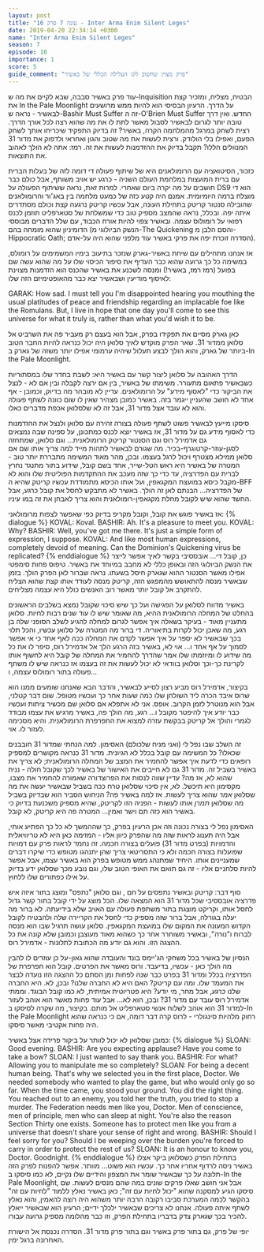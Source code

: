 ```yaml
---
layout: post
title: "עונה 7 פרק 16 - Inter Arma Enim Silent Leges"
date: 2019-04-20 22:34:14 +0300
name: "Inter Arma Enim Silent Leges"
season: 7
episode: 16
importance: 1
score: 5
guide_comment: "פרק מצוין שחשוב לקו העלילה הכללי של באשיר"
---
```

עוד פרק באשיר סבבה, שבא לקיים את מה ש-Inquisition הבטיח, מצליח, ומזכיר קצת את In the Pale Moonlight על הדרך. הרעיון הבסיסי הוא להיות ממש מרושעים לבאשיר - נראה ש-Bashir Must Suffer זה ה-O'Brien Must Suffer החדש. ואין דרך טובה יותר לגרום לבאשיר לסבול מאשר לתת לו את מה שהוא רצה לכל אורך הדרך. רצית לשחק במרגל מהמלחמה הקרה, באשיר? זה בדיוק התפקיד שיכריחו אותך לשחק הפעם, ואפילו בלי הולודק. ורצית לעשות את מה שטוב והגון ואחראי ולדפוק את מדור 31 המנוולים הללו? תקבל בדיוק את ההזדמנות לעשות את זה. רמז: אתה לא הולך לאהוב את התוצאות.

כזכור, הסיטואציה עם הרומולאנים היא של שיתוף פעולה די דומה לזה של בעלות הברית עם ברית המועצות במלחמת העולם השניה - כרגע יש אויב משותף, אבל כולם כבר חושבים על מה יקרה ביום שאחרי. למרות זאת, נראה ששיתוף הפעולה על DS9 הוא די מוצלח ברמה היומיומית. אמנם היה קטע כזה של כמעט מלחמה בין באג'ור והרומולאנים שהובילה סנטור קריטק בתחילת העונה, אבל עכשיו קריטק נרגעה קצת וכולם מסתדרים איתה יפה. ובכלל, נראה שהמצב מספיק טוב כדי שמשלחת של סטארפליט תוזמן לכנס רפואי על רומולוס עצמה. ובאשיר צפוי להיות אורח הכבוד, עם שלל הדברים מבוססי הדומיניון שהוא מומחה בהם (הנשק הביולוגי מ-The Quickening והסם הלבן מ-Hippocratic Oath; הסדרה זוכרת יפה את פרקי באשיר עוד מלפני שהוא היה על-אדם).

אז אנחנו מתחילים עם שיחת באשיר-גארק שנזכר בתיעוב בימיו המשמימים על רומולס, במשימה כל כך גרועה שהוא כבר העדיף את סיפור הכיסוי שלו על מה שהוא עשה שם בפועל (רמז רמז, באשיר!) ומנסה לשכנע את באשיר שהכנס הוא הזדמנות מצוינת לאיסוף מודיעין ושבאשיר יצא כבר מהאופטימיזם הזה שלו:

GARAK: How sad. I must tell you I'm disappointed hearing you mouthing the usual platitudes of peace and friendship regarding an implacable foe like the Romulans. But, I live in hope that one day you'll come to see this universe for what it truly is, rather than what you'd wish it to be. 

כאן גארק מסיים את תפקידו בפרק, אבל הוא בעצם רק מעביר פה את השרביט אל סלואן ממדור 31. שאר הפרק מוקדש לאיך סלואן היה יכול כנראה להיות החבר הטוב ביותר של גארק, והוא הולך לבצע תעלול שיהיה ערמומי אפילו יותר משזה של גארק ב-In the Pale Moonlight.

הדרך האהובה על סלואן ליצור קשר עם באשיר היא: לשבת בחדר שלו במסתוריות כשבאשיר פתאום מתעורר. משימתו של באשיר, בין אם ירצה לקבלה ובין אם לא - לנצל את הביקור כדי "לאסוף מידע" על הרומולאנים. עדיין לא מובהר מה בדיוק, וכמובן - אף אחד לא חושב שהעניין ייגמר בזה. באשיר כמובן מצהיר שאין לו שום כוונה לשתף פעולה והוא לא עובד אצל מדור 31, אבל זה לא שלסלואן אכפת מדברים כאלו.

סיסקו מייעץ לבאשיר פשוט לשתף פעולה בצורה זהירה עם סלואן ולנצל את ההזדמנות כדי לאסוף מידע גם על מדור 31, אז באשיר יוצא לכנס כמתכונן, על ספינה שבה נמצאים גם אדמירל רוס וגם הסנטור קריטק הרומולאנית... וגם סלואן, שמתחזה לסגן-עוזר-קרטוגרף-בכיר. מה שגורם לבאשיר לתהות מייד למה צריך אותו שם אם סלואן ממילא מצטרף ויכול לרגל בעצמו. ובכן, מהר מאוד המשימה מתבררת יותר טוב - המטרה של באשיר היא ראש הטל-שייר, אחד בשם קובל, שידוע בתור מתנגד נחרץ לברית עם הפדרציה, עד כדי כך שזה מעכב את ההתקדמות הפוליטית שלו והוא לא מקבל כיסא במועצת המקגאפין, ועל אותו הכיסא מתמודדת עכשיו קריטק שהיא ה-BFF של הפדרציה... הבנתם לאן זה הולך. באשיר לא מתבקש לחסל את קובל כרגע, אבל החשד שהוא שיש לקובל מחלת מקגאפין-רומולאנית והוא צריך לאבחן את זה במו עיניו.

אז באשיר פוגש את קובל, וקובל מקריפ בדיוק כפי שאפשר לצפות מרומולאני:
{% dialogue %}
KOVAL: Koval. 
BASHIR: Ah. It's a pleasure to meet you. 
KOVAL: Why? 
BASHIR: Well, you've got me there. It's just a simple form of expression, I suppose. 
KOVAL: And like most human expressions, completely devoid of meaning. Can the Dominion's Quickening virus be replicated? 
{% enddialogue %}
כן, קובל די... אובססיבי בקשר לאיך אפשר לייצר את הנשק הביולוגי הזה ובאופן כללי לא מחבב במיוחד את באשיר. טיפוס פחות סימפטי אפילו מאשר הסנטור ההוא שגארק חיסל בשעתו. נראה שברור לאן הפרק הולך. בזמן שבאשיר מנסה להתאושש מהמפגש הזה, קריטק מנסה לעודד אותו קצת שהוא הצליח להתקרב אל קובל יותר מאשר רוב האנשים כולל היא עצמה מצליחים.

באשיר מדווח לסלואן על הפגישה ועל כך שיש סיכוי שקובל נמצא בשלבים הראשונים בהחלט של המחלה הרומולאנית ההיא, מה שאומר שיש לו עוד שנים רבות לחיות. סלואן מתעניין מאוד - בעיקר בשאלה איך אפשר לגרום למחלה להגיע לשלב הסופני שלה בן רגע, מה שאכן יכול לקרות בתיאוריה. די ברור מה המטרה של סלואן עכשיו, והכל תלוי בכך שבאשיר לא יספר על איך אפשר לקדם את המחלה ככה לאף אחד כי אי אפשר לסמוך על אף אחד ו... אוי לא, באשיר בזה הרגע הלך אל אדמירל רוס, סיפר לו את כל מה שידוע לו ומיוזמתו שלו אמר שהדרך להחמיר את המחלה של קובל היא לחשוף אותו לקרינת כך-וכך וסלואן בוודאי לא יכול לעשות את זה בעצמו אז כנראה שיש לו משתף פעולה בתור רומולוס עצמה, ו...

בקיצור, אדמירל רוס מביע רצון לסייע לבאשיר, והדבר הבא שאנחנו שומעים ממנו הוא שרוס איבד הכרה ליד השולחן שלו כמה שעות אחר כך ועכשיו מטופל. שום דבר קטלני, אבל הוא מנוטרל לזמן הקרוב. אופס. אני לא אתפלא אם סלואן שם מכשיר ציתות ועכשיו כבר יודע איך להיפטר מקובל ו... רגע, מה הולך פה, באשיר מרגיש את עצמו מבודד לגמרי והולך אל קריטק בבקשת עזרה למצוא את החפרפרת הרומולאנית. והיא מסכימה לעזור לו. אוי.

זה השלב שבו נפל לי (ואני מניח שלכולם) האסימון. למה הנחתי שמדור 31 חובבנים שכאלו? כל המשימה עם קובל בכלל לא הגיונית. מדור 31 כנראה מקושרים למספיק רופאים כדי לדעת איך אפשר להחמיר את המצב של המחלה הרומולאנית; לא צריך את באשיר בשביל זה. מדור 31 גם לא חייבים את האישור של באשיר לכך שקובל חולה - נניח שהוא לא, אז מה? עדיין שווה לנסות את הפרוצדורה שאמורה להחמיר את מצבו, מקסימון היא תיכשל. לא, אין סיכוי שסלואן טרח ככה בשביל שבאשיר יעשה את מה שסלואן *אמר* שהוא צריך לעשות. אז למה באשיר פה? הניחוש הסביר הוא שבדיוק בשביל מה שסלואן *תמרן* אותו לעשות - הפניה הזו לקריטק, שהיא מספיק משכנעת בדיוק כי באשיר הוא כזה תם וישר ואמין... המטרה פה היא קריטק, לא קובל.

האסימון נפל לי בצורה נכונה וזה אכן הרעיון בפרק, כך שההמשך לא כל כך הפתיע אותי, אבל היה תענוג לראות שזה מה שהפרק כיוון אליו - המזימה כאן היא לא טריוויאלית והדמויות (בפרט מדור 31) פועלים בצורה חכמה. זה נחמד לראות פרק עם דמויות שפועלות בצורה חכמה ולא כי התסריטאי צריך שהן יתנהגו מטופש כדי שיקרו דברים שמעניינים אותו. היחיד שמתנהג ממש מטופש בפרק הוא באשיר עצמו, אבל אפשר להיות סלחניים אליו - זה גם תואם את האופי הטוב שלו, וגם נובע מכך שסלואן ידע בדיוק על אילו כפתורים שלו ללחוץ.

סוף דבר: קריטק ובאשיר נתפסים על חם , וגם סלואן "נתפס" ומוצג בתור איזה איש פדרציה אובססיבי שכל מדור 31 הוא המצאה שלו. הכל מוצג על ידי קובל בתור קשר גדול לחסל אותו, וקריקט מוצגת בתור משתפת פעולה עם האויב שלא בידיעתה. לא ברור מה יעלה בגורלה, אבל ברור שזה מספיק כדי לחסל את הקריירה שלה ולהבטיח לקובל הקדוש המעונה את המקום שלו במועצת המקגאפין. סלואן עושה תרגיל שבו הוא מנסה לברוח ו"נורה", ובאשיר משוחרר אחר כך כשהוא מאוד מעוצבן וכמובן שלא קונה את כל ההצגה הזו. והוא גם יודע מה הכתובת לתלונות - אדמירל רוס.

הנסיון של באשיר בכל משחקי הג'יימס בונד והעובדה שהוא גאון-על כן עוזרים לו להבין מה הולך כאן - עכשיו, בדיעבד. ורוס מאשר את הפרטים. קובל הוא חפרפרת של הפדרציה בכלל ומדור 31 בפרט כבר שנה לפחות ומן הסתם כל ההצגה הזו נועדה לבצר את המעמד שלו. ומה עם קריטק? האם היא לא החברה שלנו? ובכן, לא. היא החברה שלנו *כרגע*, אבל מחר, מי יודע? היא פטריוטית אמיתית, לא כמו קובל הבוגד. וממתי אדמירל רוס עובד עם מדור 31? ובכן, הוא לא... אבל עוד פחות מאשר הוא אוהב לעזור למדור 31 הוא אוהב לשלוח אנשי סטארפליט אל מותם. בקיצור, מה שקרה לסיסקו ב-In the Pale Moonlight רחוק מלהיות סינגולרי - לרוס קרה דבר דומה, אם כי כנראה שהוא היה פחות אקטיבי מאשר סיסקו.

כמובן שסלואן לא יכול לוותר על ביקור פרידה אצל באשיר:
{% dialogue %}
SLOAN: Good evening. 
BASHIR: Are you expecting applause? Have you come to take a bow? 
SLOAN: I just wanted to say thank you. 
BASHIR: For what? Allowing you to manipulate me so completely? 
SLOAN: For being a decent human being. That's why we selected you in the first place, Doctor. We needed somebody who wanted to play the game, but who would only go so far. When the time came, you stood your ground. You did the right thing. You reached out to an enemy, you told her the truth, you tried to stop a murder. The Federation needs men like you, Doctor. Men of conscience, men of principle, men who can sleep at night. You're also the reason Section Thirty one exists. Someone has to protect men like you from a universe that doesn't share your sense of right and wrong. 
BASHIR: Should I feel sorry for you? Should I be weeping over the burden you're forced to carry in order to protect the rest of us? 
SLOAN: It is an honour to know you, Doctor. Goodnight. 
{% enddialogue %}
בתחילת הפרק כשסלואן ביקר אצלו באשיר ניסה לרדוף אחריו אחר כך. עכשיו הוא פשוט... מוותר. אפשר להפנות לפרק הזה תלונה על כך שבאשיר שומר את המצפון והידיים שלו נקיים, לא כמו סיסקו ב-In the Pale Moonlight, אבל אני חושב שאלו פרקים שונים במה שהם מנסים לעשות. שם סיסקו הגיע למסקנה שהוא "יכול לחיות עם זה"; כאן באשיר נאלץ ללמוד "לחיות עם זה" בהקשר לכמה המערכת סביבו רקובה הרבה יותר משהוא היה רוצה להאמין, והוא נאלץ לשתף איתה פעולה. אנחנו לא צריכים שבאשיר ילכלך ידיים; הרעיון הוא שבאשיר ייאלץ להכיר בכך שגארק צדק בדבריו בתחילת הפרק, וזו כבר מהלומה מספיק גרועה עבורו.

יופי של פרק, גם בתור פרק באשיר וגם בתור פרק מדור 31. הסדרה נכנסת אל הישורת האחרונה ברגל ימין.
